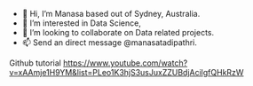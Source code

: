 - 👋 Hi, I’m Manasa based out of Sydney, Australia.
- 👀 I’m interested in Data Science,  
- 💞️ I’m looking to collaborate on Data related projects.
- 📫 Send an direct message @manasatadipathri.

<!---
manasatadipathri/manasatadipathri is a ✨ special ✨ repository because its `README.md` (this file) appears on your GitHub profile.
You can click the Preview link to take a look at your changes.
--->
Github tutorial https://www.youtube.com/watch?v=xAAmje1H9YM&list=PLeo1K3hjS3usJuxZZUBdjAcilgfQHkRzW
